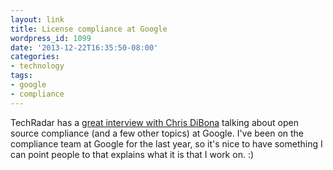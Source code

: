 ```yaml
---
layout: link
title: License compliance at Google
wordpress_id: 1099
date: '2013-12-22T16:35:50-08:00'
categories:
- technology
tags:
- google
- compliance
---
```

TechRadar has a [great interview with Chris DiBona][techradar] talking about open source compliance (and a few other topics) at Google.  I've been on the compliance team at Google for the last year, so it's nice to have something I can point people to that explains what it is that I work on. :)

[techradar]: http://www.techradar.com/us/news/software/how-open-source-changed-google-and-how-google-changed-open-source-1206582
